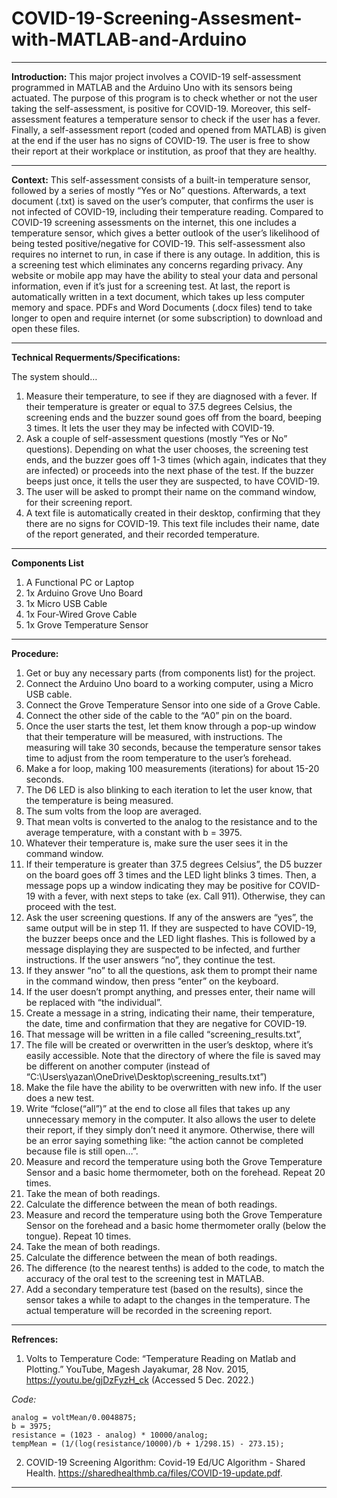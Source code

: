 # COVID-19-Screening-Assesment-with-MATLAB-and-Arduino
_________________________________________________________________________________________________________________________________________________________________________
**Introduction:** 
This major project involves a COVID-19 self-assessment programmed in MATLAB and the Arduino Uno with its sensors being actuated. The purpose of this program is to check whether or not the user taking the self-assessment, is positive for COVID-19. Moreover, this self-assessment features a temperature sensor to check if the user has a fever. Finally, a self-assessment report (coded and opened from MATLAB) is given at the end if the user has no signs of COVID-19. The user is free to show their report at their workplace or institution, as proof that they are healthy.
_________________________________________________________________________________________________________________________________________________________________________
**Context:**
This self-assessment consists of a built-in temperature sensor, followed by a series of mostly “Yes or No” questions. Afterwards, a text document (.txt) is saved on the user’s computer, that confirms the user is not infected of COVID-19, including their temperature reading. Compared to COVID-19 screening assessments on the internet, this one includes a temperature sensor, which gives a better outlook of the user’s likelihood of being tested positive/negative for COVID-19. This self-assessment also requires no internet to run, in case if there is any outage. In addition, this is a screening test which eliminates any concerns regarding privacy. Any website or mobile app may have the ability to steal your data and personal information, even if it’s just for a screening test. At last, the report is automatically written in a text document, which takes up less computer memory and space. PDFs and Word Documents (.docx files) tend to take longer to open and require internet (or some subscription) to download and open these files.
_________________________________________________________________________________________________________________________________________________________________________
**Technical Requerments/Specifications:**

The system should…

1.	Measure their temperature, to see if they are diagnosed with a fever. If their temperature is greater or equal to 37.5 degrees Celsius, the screening ends and the buzzer sound goes off from the board, beeping 3 times. It lets the user they may be infected with COVID-19.
2.	Ask a couple of self-assessment questions (mostly “Yes or No” questions). Depending on what the user chooses, the screening test ends, and the buzzer goes off 1-3 times (which again, indicates that they are infected) or proceeds into the next phase of the test. If the buzzer beeps just once, it tells the user they are suspected, to have COVID-19.
3.	The user will be asked to prompt their name on the command window, for their screening report.
4.	A text file is automatically created in their desktop, confirming that they there are no signs for COVID-19. This text file includes their name, date of the report generated, and their recorded temperature.

_______________________________________________________________________________________________________________________________________________________________________
**Components List**

1. A Functional PC or Laptop
2. 1x Arduino Grove Uno Board
3. 1x Micro USB Cable
4. 1x Four-Wired Grove Cable
5. 1x Grove Temperature Sensor 
_______________________________________________________________________________________________________________________________________________________________________
**Procedure:**
1.	Get or buy any necessary parts (from components list) for the project.
2.	Connect the Arduino Uno board to a working computer, using a Micro USB cable.
3.	Connect the Grove Temperature Sensor into one side of a Grove Cable.
4.	Connect the other side of the cable to the “A0” pin on the board.
5.	Once the user starts the test, let them know through a pop-up window that their temperature will be measured, with instructions. The measuring will take 30 seconds, because the temperature sensor takes time to adjust from the room temperature to the user’s forehead.
6.	Make a for loop, making 100 measurements (iterations) for about 15-20 seconds.
7.	The D6 LED is also blinking to each iteration to let the user know, that the temperature is being measured.
8.	The sum volts from the loop are averaged.
9.	That mean volts is converted to the analog to the resistance and to the average temperature, with a constant with b = 3975. 
10.	Whatever their temperature is, make sure the user sees it in the command window.
11.	If their temperature is greater than 37.5 degrees Celsius”, the D5 buzzer on the board goes off 3 times and the LED light blinks 3 times. Then, a message pops up a window indicating they may be positive for COVID-19 with a fever, with next steps to take (ex. Call 911). Otherwise, they can proceed with the test.
12.	Ask the user screening questions. If any of the answers are “yes”, the same output will be in step 11.  If they are suspected to have COVID-19, the buzzer beeps once and the LED light flashes. This is followed by a message displaying they are suspected to be infected, and further instructions. If the user answers “no”, they continue the test. 
13.	If they answer “no” to all the questions, ask them to prompt their name in the command window, then press “enter” on the keyboard. 
14.	If the user doesn’t prompt anything, and presses enter, their name will be replaced with “the individual”. 
15.	Create a message in a string, indicating their name, their temperature, the date, time and confirmation that they are negative for COVID-19.
16.	That message will be written in a file called “screening_results.txt”, 
17.	The file will be created or overwritten in the user’s desktop, where it’s easily accessible. Note that the directory of where the file is saved may be different on another computer (instead of “C:\Users\yazan\OneDrive\Desktop\screening_results.txt”)
18.	Make the file have the ability to be overwritten with new info. If the user does a new test. 
19.	Write “fclose(“all”)” at the end to close all files that takes up any unnecessary memory in the computer. It also allows the user to delete their report, if they simply don’t need it anymore. Otherwise, there will be an error saying something like: “the action cannot be completed because file is still open…”. 
20.	Measure and record the temperature using both the Grove Temperature Sensor and a basic home thermometer, both on the forehead. Repeat 20 times.
21.	Take the mean of both readings.
22.	Calculate the difference between the mean of both readings.
23.	Measure and record the temperature using both the Grove Temperature Sensor on the forehead and a basic home thermometer orally (below the tongue). Repeat 10 times.
24.	Take the mean of both readings.
25.	Calculate the difference between the mean of both readings.
26.	The difference (to the nearest tenths) is added to the code, to match the accuracy of the oral test to the screening test in MATLAB.
27.	Add a secondary temperature test (based on the results), since the sensor takes a while to adapt to the changes in the temperature. The actual temperature will be recorded in the screening report.
_______________________________________________________________________________________________________________________________________________________________________
**Refrences:**
1. Volts to Temperature Code: “Temperature Reading on Matlab and Plotting.” YouTube, Magesh Jayakumar, 28 Nov. 2015, https://youtu.be/gjDzFyzH_ck (Accessed 5 Dec. 2022.)

*Code:*
```
analog = voltMean/0.0048875;
b = 3975;
resistance = (1023 - analog) * 10000/analog;
tempMean = (1/(log(resistance/10000)/b + 1/298.15) - 273.15);
```

2. COVID-19 Screening Algorithm: Covid-19 Ed/UC Algorithm - Shared Health. https://sharedhealthmb.ca/files/COVID-19-update.pdf. 
_______________________________________________________________________________________________________________________________________________________________________
